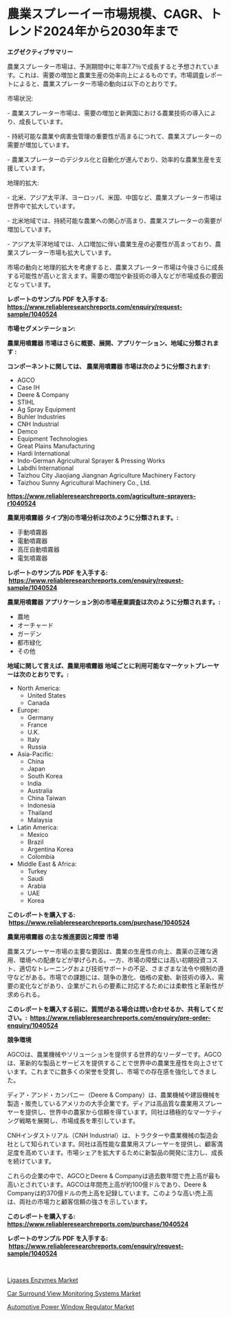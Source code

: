 <p><h1>農業スプレーイー市場規模、CAGR、トレンド2024年から2030年まで</h1></p><p><strong>エグゼクティブサマリー</strong></p>
<p><p>農業スプレーター市場は、予測期間中に年率7.7％で成長すると予想されています。これは、需要の増加と農業生産の効率向上によるものです。市場調査レポートによると、農業スプレーター市場の動向は以下のとおりです。</p><p>市場状況:</p><p>- 農業スプレーター市場は、需要の増加と新興国における農業技術の導入により、成長しています。</p><p>- 持続可能な農業や病害虫管理の重要性が高まるにつれて、農業スプレーターの需要が増加しています。</p><p>- 農業スプレーターのデジタル化と自動化が進んでおり、効率的な農業生産を支援しています。</p><p>地理的拡大:</p><p>- 北米、アジア太平洋、ヨーロッパ、米国、中国など、農業スプレーター市場は世界中で拡大しています。</p><p>- 北米地域では、持続可能な農業への関心が高まり、農業スプレーターの需要が増加しています。</p><p>- アジア太平洋地域では、人口増加に伴い農業生産の必要性が高まっており、農業スプレーター市場も拡大しています。</p><p>市場の動向と地理的拡大を考慮すると、農業スプレーター市場は今後さらに成長する可能性が高いと言えます。需要の増加や新技術の導入などが市場成長の要因となっています。</p></p>
<p><strong>レポートのサンプル PDF を入手する: <a href="https://www.reliableresearchreports.com/enquiry/request-sample/1040524">https://www.reliableresearchreports.com/enquiry/request-sample/1040524</a></strong></p>
<p><strong>市場セグメンテーション:</strong></p>
<p><strong> 農業用噴霧器 市場はさらに概要、展開、アプリケーション、地域に分類されます :</strong></p>
<p><strong>コンポーネントに関しては、 農業用噴霧器 市場は次のように分類されます: &nbsp;</strong></p>
<p><ul><li>AGCO</li><li>Case IH</li><li>Deere & Company</li><li>STIHL</li><li>Ag Spray Equipment</li><li>Buhler Industries</li><li>CNH Industrial</li><li>Demco</li><li>Equipment Technologies</li><li>Great Plains Manufacturing</li><li>Hardi International</li><li>Indo-German Agricultural Sprayer & Pressing Works</li><li>Labdhi International</li><li>Taizhou City Jiaojiang Jiangnan Agriculture Machinery Factory</li><li>Taizhou Sunny Agricultural Machinery Co., Ltd.</li></ul></p>
<p><strong><a href="https://www.reliableresearchreports.com/agriculture-sprayers-r1040524">https://www.reliableresearchreports.com/agriculture-sprayers-r1040524</a></strong></p>
<p><strong> 農業用噴霧器 タイプ別の市場分析は次のように分類されます。:</strong></p>
<p><ul><li>手動噴霧器</li><li>電動噴霧器</li><li>高圧自動噴霧器</li><li>電気噴霧器</li></ul></p>
<p><strong>レポートのサンプル PDF を入手する: &nbsp;<a href="https://www.reliableresearchreports.com/enquiry/request-sample/1040524">https://www.reliableresearchreports.com/enquiry/request-sample/1040524</a></strong></p>
<p><strong> 農業用噴霧器 アプリケーション別の市場産業調査は次のように分類されます。:</strong></p>
<p><ul><li>農地</li><li>オーチャード</li><li>ガーデン</li><li>都市緑化</li><li>その他</li></ul></p>
<p><strong>地域に関して言えば、農業用噴霧器 地域ごとに利用可能なマーケットプレーヤーは次のとおりです。:</strong></p>
<p><ul>
    <li>
        North America:
        <ul>
            <li>United States</li>
            <li>Canada</li>
        </ul>
    </li>
    <li>
        Europe:
        <ul>
            <li>Germany</li>
            <li>France</li>
            <li>U.K.</li>
            <li>Italy</li>
            <li>Russia</li>
        </ul>
    </li>
    <li>
        Asia-Pacific:
        <ul>
            <li>China</li>
            <li>Japan</li>
            <li>South Korea</li>
            <li>India</li>
            <li>Australia</li>
            <li>China Taiwan</li>
            <li>Indonesia</li>
            <li>Thailand</li>
            <li>Malaysia</li>
        </ul>
    </li>
    <li>
        Latin America:
        <ul>
            <li>Mexico</li>
            <li>Brazil</li>
            <li>Argentina Korea</li>
            <li>Colombia</li>
        </ul>
    </li>
    <li>
        Middle East & Africa:
        <ul>
            <li>Turkey</li>
            <li>Saudi</li>
            <li>Arabia</li>
            <li>UAE</li>
            <li>Korea</li>
        </ul>
    </li>
    </ul></p>
<p><strong>このレポートを購入する: &nbsp;<a href="https://www.reliableresearchreports.com/purchase/1040524">https://www.reliableresearchreports.com/purchase/1040524</a></strong></p>
<p><strong>農業用噴霧器 の主な推進要因と障壁 市場</strong></p>
<p><p>農業スプレーヤー市場の主要な要因は、農業の生産性の向上、農薬の正確な適用、環境への配慮などが挙げられる。一方、市場の障壁には高い初期投資コスト、適切なトレーニングおよび技術サポートの不足、さまざまな法令や規制の遵守などがある。市場での課題には、競争の激化、価格の変動、新技術の導入、需要の変化などがあり、企業がこれらの要素に対応するためには柔軟性と革新性が求められる。</p></p>
<p><strong>このレポートを購入する前に、質問がある場合は問い合わせるか、共有してください。:&nbsp; <a href="https://www.reliableresearchreports.com/enquiry/pre-order-enquiry/1040524">https://www.reliableresearchreports.com/enquiry/pre-order-enquiry/1040524</a></strong></p>
<p><strong>競争環境</strong></p>
<p><p>AGCOは、農業機械やソリューションを提供する世界的なリーダーです。AGCOは、革新的な製品とサービスを提供することで世界中の農業生産性を向上させています。これまでに数多くの栄誉を受賞し、市場での存在感を強化してきました。</p><p>ディア・アンド・カンパニー（Deere & Company）は、農業機械や建設機械を製造・販売しているアメリカの大手企業です。ディアは高品質な農業用スプレーヤーを提供し、世界中の農家から信頼を得ています。同社は積極的なマーケティング戦略を展開し、市場成長を牽引しています。</p><p>CNHインダストリアル（CNH Industrial）は、トラクターや農業機械の製造会社として知られています。同社は高性能な農業用スプレーヤーを提供し、顧客満足度を高めています。市場シェアを拡大するために新製品の開発に注力し、成長を続けています。</p><p>これらの企業の中で、AGCOとDeere & Companyは過去数年間で売上高が最も高いとされています。AGCOは年間売上高が約100億ドルであり、Deere & Companyは約370億ドルの売上高を記録しています。このような高い売上高は、両社の市場力と顧客信頼の強さを示しています。</p></p>
<p><strong>このレポートを購入する: &nbsp; <a href="https://www.reliableresearchreports.com/purchase/1040524">https://www.reliableresearchreports.com/purchase/1040524</a></strong></p>
<p><strong>レポートのサンプル PDF を入手する: &nbsp;<a href="https://www.reliableresearchreports.com/enquiry/request-sample/1040524">https://www.reliableresearchreports.com/enquiry/request-sample/1040524</a></strong><strong></strong></p>
<p>&nbsp;</p>
<p><p><a href="https://cute-banjo-8ca.notion.site/Ligases-Enzymes-Market-Research-Report-The-Key-To-Successful-Business-Strategy-Forecasted-for-Perio-549231924fa54276a307fa4174ff1499">Ligases Enzymes Market</a></p><p><a href="https://issuu.com/reportprime-2/docs/car-surround-view-monitoring-systems-market-size-2">Car Surround View Monitoring Systems Market</a></p><p><a href="https://issuu.com/reportprime-2/docs/automotive-power-window-regulator-market-size-2030">Automotive Power Window Regulator Market</a></p></p>
